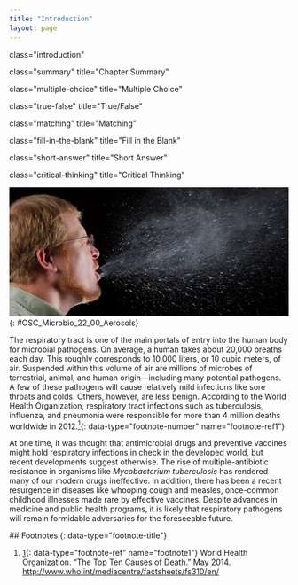 ```yaml
---
title: "Introduction"
layout: page
---
```



<cnx-pi data-type="cnx.flag.introduction"> class="introduction" </cnx-pi>

<cnx-pi data-type="cnx.eoc">class="summary" title="Chapter Summary"</cnx-pi>

<cnx-pi data-type="cnx.eoc">class="multiple-choice" title="Multiple Choice"</cnx-pi>

<cnx-pi data-type="cnx.eoc">class="true-false" title="True/False"</cnx-pi>

<cnx-pi data-type="cnx.eoc">class="matching" title="Matching"</cnx-pi>

<cnx-pi data-type="cnx.eoc">class="fill-in-the-blank" title="Fill in the Blank"</cnx-pi>

<cnx-pi data-type="cnx.eoc">class="short-answer" title="Short Answer"</cnx-pi>

<cnx-pi data-type="cnx.eoc">class="critical-thinking" title="Critical Thinking"</cnx-pi>

 ![Person sneezing; the sneeze spray is shown.](../resources/OSC_Microbio_22_00_Aerosols.jpg "Aerosols produced by sneezing, coughing, or even just speaking are an important mechanism for respiratory pathogen transmission. Simple actions, like covering your mouth when coughing or sneezing, can reduce the spread of these microbes. (credit: modification of work by Centers for Disease Control and Prevention)"){: #OSC_Microbio_22_00_Aerosols}

The respiratory tract is one of the main portals of entry into the human body for microbial pathogens. On average, a human takes about 20,000 breaths each day. This roughly corresponds to 10,000 liters, or 10 cubic meters, of air. Suspended within this volume of air are millions of microbes of terrestrial, animal, and human origin—including many potential pathogens. A few of these pathogens will cause relatively mild infections like sore throats and colds. Others, however, are less benign. According to the World Health Organization, respiratory tract infections such as tuberculosis, influenza, and pneumonia were responsible for more than 4 million deaths worldwide in 2012.[<sup>1</sup>](#footnote1){: data-type="footnote-number" name="footnote-ref1"}

At one time, it was thought that antimicrobial drugs and preventive vaccines might hold respiratory infections in check in the developed world, but recent developments suggest otherwise. The rise of multiple-antibiotic resistance in organisms like *Mycobacterium tuberculosis* has rendered many of our modern drugs ineffective. In addition, there has been a recent resurgence in diseases like whooping cough and measles, once-common childhood illnesses made rare by effective vaccines. Despite advances in medicine and public health programs, it is likely that respiratory pathogens will remain formidable adversaries for the foreseeable future.

<div data-type="footnote-refs" markdown="1">
## Footnotes
{: data-type="footnote-title"}

1.  [1](#footnote-ref1){: data-type="footnote-ref" name="footnote1"} World Health Organization. “The Top Ten Causes of Death.” May 2014. http://www.who.int/mediacentre/factsheets/fs310/en/

</div>

